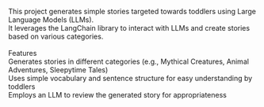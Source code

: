 This project generates simple stories targeted towards toddlers using Large Language Models (LLMs).<br> It leverages the LangChain library to interact with LLMs and create stories based on various categories.<br><br>
<h>Features</h><br>
Generates stories in different categories (e.g., Mythical Creatures, Animal Adventures, Sleepytime Tales)<br>
Uses simple vocabulary and sentence structure for easy understanding by toddlers<br>
Employs an LLM to review the generated story for appropriateness<br>
